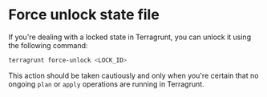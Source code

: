 # Force unlock state file

If you're dealing with a locked state in Terragrunt, you can unlock it using the following command:

```bash
terragrunt force-unlock <LOCK_ID>
```

This action should be taken cautiously and only when you're certain that no ongoing `plan` or `apply` operations are running in Terragrunt.
